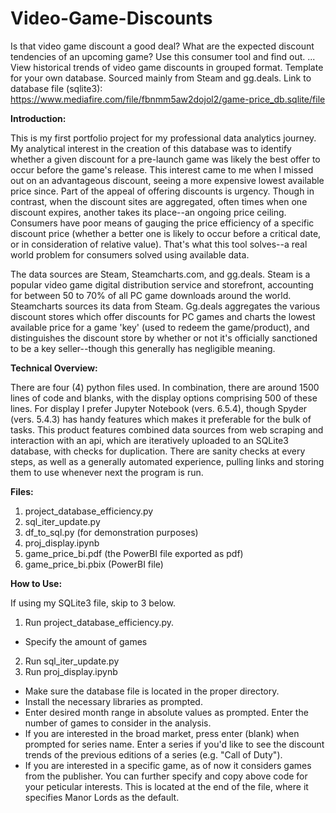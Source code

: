 # Video-Game-Discounts
Is that video game discount a good deal? What are the expected discount tendencies of an upcoming game? Use this consumer tool and find out. ... View historical trends of video game discounts in grouped format. Template for your own database. Sourced mainly from Steam and gg.deals. Link to database file (sqlite3): https://www.mediafire.com/file/fbnmm5aw2dojol2/game-price_db.sqlite/file

**Introduction:**

This is my first portfolio project for my professional data analytics journey. My analytical interest in the creation of this database was to identify whether a given discount for a pre-launch game was likely the best offer to occur before the game's release. This interest came to me when I missed out on an advantageous discount, seeing a more expensive lowest available price since. Part of the appeal of offering discounts is urgency. Though in contrast, when the discount sites are aggregated, often times when one discount expires, another takes its place--an ongoing price ceiling. Consumers have poor means of gauging the price efficiency of a specific discount price (whether a better one is likely to occur before a critical date, or in consideration of relative value). That's what this tool solves--a real world problem for consumers solved using available data.

The data sources are Steam, Steamcharts.com, and gg.deals. Steam is a popular video game digital distribution service and storefront, accounting for between 50 to 70% of all PC game downloads around the world. Steamcharts sources its data from Steam. Gg.deals aggregates the various discount stores which offer discounts for PC games and charts the lowest available price for a game 'key' (used to redeem the game/product), and distinguishes the discount store by whether or not it's officially sanctioned to be a key seller--though this generally has negligible meaning.
  
**Technical Overview:**
  
  There are four (4) python files used. In combination, there are around 1500 lines of code and blanks, with the display options comprising 500 of these lines.
For display I prefer Jupyter Notebook (vers. 6.5.4), though Spyder (vers. 5.4.3) has handy features which makes it preferable for the bulk of tasks. This product features combined data sources from web scraping and interaction with an api, which are iteratively uploaded to an SQLite3 database, with checks for duplication. There are sanity checks at every steps, as well as a generally automated experience, pulling links and storing them to use whenever next the program is run.

**Files:**

1. project_database_efficiency.py
2. sql_iter_update.py
3. df_to_sql.py (for demonstration purposes)
4. proj_display.ipynb
5. game_price_bi.pdf (the PowerBI file exported as pdf)
6. game_price_bi.pbix (PowerBI file)

**How to Use:**

If using my SQLite3 file, skip to 3 below.
1. Run project_database_efficiency.py.
- Specify the amount of games
2. Run sql_iter_update.py
3. Run proj_display.ipynb
- Make sure the database file is located in the proper directory.
- Install the necessary libraries as prompted.
- Enter desired month range in absolute values as prompted. Enter the number of games to consider in the analysis.
- If you are interested in the broad market, press enter (blank) when prompted for series name. Enter a series if you'd like to see the discount trends of the previous editions of a series (e.g. "Call of Duty").
- If you are interested in a specific game, as of now it considers games from the publisher. You can further specify and copy above code for your peticular interests. This is located at the end of the file, where it specifies Manor Lords as the default.
